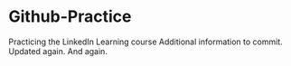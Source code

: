 # Github-Practice
Practicing the LinkedIn Learning course
Additional information to commit.
Updated again.
And again.

